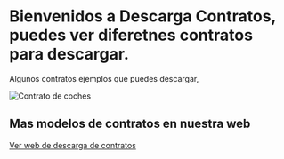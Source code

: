 # Bienvenidos a Descarga Contratos, puedes ver diferetnes contratos para descargar.


Algunos contratos ejemplos que puedes descargar,



![Contrato de coches](https://contratodecompraventa.online/wp-content/uploads/2019/09/contratos-gratis-vehiculos.jpg) 


## Mas modelos de contratos en nuestra web

[Ver web de descarga de contratos](https://contratodecompraventa.online/)
